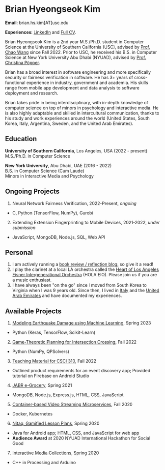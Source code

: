 # Brian Hyeongseok Kim
**Email**: brian.hs.kim[AT]usc.edu


**Experiences**: [LinkedIn](https://www.linkedin.com/in/briankim113/) and [Full CV](https://drive.google.com/file/d/17TASx_WMSXJ6O1tZ_aL1LcIfId5fjMrR/view?usp=share_link).

Brian Hyeongseok Kim is a 2nd year M.S./Ph.D. student in Computer Science at the University of Southern California (USC), advised by [Prof. Chao Wang](https://sites.usc.edu/chaowang/) since Fall 2022. Prior to USC, he received his B.S. in Computer Science at New York University Abu Dhabi (NYUAD), advised by [Prof. Christina Pöpper](https://poepper.net/).

Brian has a broad interest in software engineering and more specifically security or fairness verification in software. He has 3+ years of cross-functional experience in industry, government and academia. His skills range from mobile app development and data analysis to software deployment and research.

Brian takes pride in being interdisciplinary, with in-depth knowledge of computer science on top of minors in psychology and interactive media. He is also highly adaptable and skilled in intercultural communication, thanks to his study and work experiences around the world (United States, South Korea, Italy, Argentina, Sweden, and the United Arab Emirates).

## Education
**University of Southern California**, Los Angeles, USA (2022 - present)  
M.S./Ph.D. in Computer Science

**New York University**, Abu Dhabi, UAE (2016 - 2022)  
B.S. in Computer Science (Cum Laude)  
Minors in Interactive Media and Psychology

## Ongoing Projects
1. Neural Network Fairness Verification, 2022-Present, _ongoing_
  * C, Python (TensorFlow, NumPy), Gurobi
2. Extending Extension Fingerprinting to Mobile Devices, 2021-2022, _under submission_
  * JavaScript, MongoDB, Node.js, SQL, Web API

## Personal
1. I am actively running a [book review / reflection blog](https://brianreadsbooks.wordpress.com/), so give it a read!
2. I play the clarinet at a local LA orchestra called the [Heart of Los Angeles Eisner Intergenerational Orchestra](https://www.holaio.org) (HOLA EIO). Please join us if you are a music enthusiast.
3. I have always been "on the go" since I moved from South Korea to Virginia when I was 9 years old. Since then, I lived in [Italy](https://briankim113.wixsite.com/ciao-italia) and the [United Arab Emirates](https://briankim113.wixsite.com/nyuad) and have documented my experiences.

## Available Projects
1. [Modeling Earthquake Damage using Machine Learning](https://github.com/briankim113/CSCI567_FinalProject), Spring 2023
* Python (Keras, TensorFlow, Scikit-Learn)
2. [Game-Theoretic Planning for Intersection Crossing](https://github.com/sjwil/CS513Project), Fall 2022
* Python (NumPy, QPSolvers)
3. [Teaching Material for CSCI 310](https://github.com/briankim113/CSCI310), Fall 2022
* Outlined product requirements for an event discovery app; Provided tutorial on Firebase on Android Studio
4. [JABR e-Grocery](https://github.com/briankim113/JABR-eGrocery), Spring 2021
* MongoDB, Node.js, Express.js, HTML, CSS, JavaScript
5. [Container-based Video Streaming Microservices](https://github.com/briankim113/gist-internship), Fall 2020
* Docker, Kubernetes
6. [Nitaq: Gamified Lesson Plans](https://github.com/briankim113/nitaq), Spring 2020
* Java for Android app; HTML, CSS, and JavaScript for web app
* **Audience Award** at 2020 NYUAD International Hackathon for Social Good
7. [Interactive Media Collections](https://github.com/briankim113/Introduction-to-Interactive-Media), Spring 2020
* C++ in Processing and Arduino
